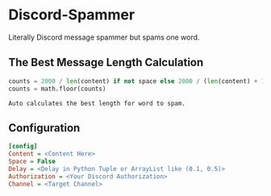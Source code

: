 # Discord-Spammer
Literally Discord message spammer but spams one word.

## The Best Message Length Calculation
```python
counts = 2000 / len(content) if not space else 2000 / (len(content) + 1)
counts = math.floor(counts)
```
`Auto calculates the best length for word to spam.`

## Configuration
```ini
[config]
Content = <Content Here>
Space = False
Delay = <Delay in Python Tuple or ArrayList like (0.1, 0.5)>
Authorization = <Your Discord Authorization>
Channel = <Target Channel>
```
